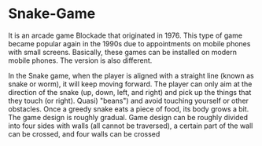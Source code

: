 # Snake-Game

It is an arcade game Blockade that originated in 1976. This type of game became popular again in the 1990s due to appointments on mobile phones with small screens. Basically, these games can be installed on modern mobile phones. The version is also different.

In the  Snake game, when the player is aligned with a straight line (known as snake or worm), it will keep moving forward. The player can only aim at the direction of the snake (up, down, left, and right) and pick up the things that they touch (or right). Quasi) "beans") and avoid touching yourself or other obstacles. Once a greedy snake eats a piece of food, its body grows a bit. The game design is roughly gradual. Game design can be roughly divided into four sides with walls (all cannot be traversed), a certain part of the wall can be crossed, and four walls can be crossed
